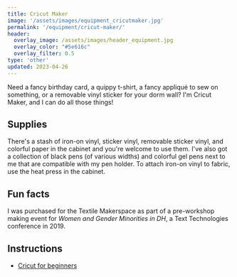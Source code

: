 ```yaml
---
title: Cricut Maker
image: '/assets/images/equipment_cricutmaker.jpg'
permalink: '/equipment/cricut-maker/'
header:
  overlay_image: /assets/images/header_equipment.jpg
  overlay_color: "#5e616c"
  overlay_filter: 0.5
type: 'other'
updated: 2023-04-26
---
```


Need a fancy birthday card, a quippy t-shirt, a fancy appliqué to sew on something, or a removable vinyl sticker for your dorm wall? I'm Cricut Maker, and I can do all those things!

## Supplies

There's a stash of iron-on vinyl, sticker vinyl, removable sticker vinyl, and colorful paper in the cabinet and you're welcome to use them. I've also got a collection of black pens (of various widths) and colorful gel pens next to me that are compatible with my pen holder. To attach iron-on vinyl to fabric, use the heat press in the cabinet. 


## Fun facts

I was purchased for the Textile Makerspace as part of a pre-workshop making event for *Women and Gender Minorities in DH*, a Text Technologies conference in 2019.

## Instructions

* [Cricut for beginners](https://sarahmaker.com/cricut-for-beginners/)